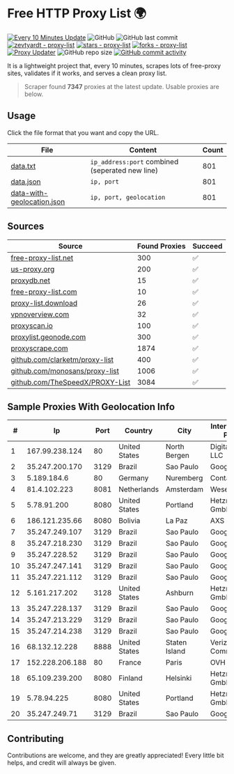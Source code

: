 
# Free HTTP Proxy List 🌍

[![Every 10 Minutes Update](https://github.com/mertguvencli/http-proxy-list/actions/workflows/main.yml/badge.svg?branch=main)](https://github.com/mertguvencli/http-proxy-list/actions/workflows/main.yml)
![GitHub](https://img.shields.io/github/license/mertguvencli/http-proxy-list)
![GitHub last commit](https://img.shields.io/github/last-commit/mertguvencli/http-proxy-list)
[![zevtyardt - proxy-list](https://img.shields.io/static/v1?label=zevtyardt&message=proxy-list&color=blue&logo=github)](https://github.com/zevtyardt/proxy-list "Go to GitHub repo")
[![stars - proxy-list](https://img.shields.io/github/stars/zevtyardt/proxy-list?style=social)](https://github.com/zevtyardt/proxy-list)
[![forks - proxy-list](https://img.shields.io/github/forks/zevtyardt/proxy-list?style=social)](https://github.com/zevtyardt/proxy-list)
[![Proxy Updater](https://github.com/zevtyardt/proxy-list/workflows/Proxy%20Updater/badge.svg)](https://github.com/zevtyardt/proxy-list/actions?query=workflow:"Proxy+Updater")
![GitHub repo size](https://img.shields.io/github/repo-size/zevtyardt/proxy-list)
[![GitHub commit activity](https://img.shields.io/github/commit-activity/m/zevtyardt/proxy-list?logo=commits)](https://github.com/zevtyardt/proxy-list/commits/main)

It is a lightweight project that, every 10 minutes, scrapes lots of free-proxy sites, validates if it works, and serves a clean proxy list.

> Scraper found **7347** proxies at the latest update. Usable proxies are below.

## Usage

Click the file format that you want and copy the URL.

|File|Content|Count|
|----|-------|-----|
|[data.txt](https://raw.githubusercontent.com/mertguvencli/http-proxy-list/main/proxy-list/data.txt)|`ip_address:port` combined (seperated new line)|801|
|[data.json](https://raw.githubusercontent.com/mertguvencli/http-proxy-list/main/proxy-list/data.json)|`ip, port`|801|
|[data-with-geolocation.json](https://raw.githubusercontent.com/mertguvencli/http-proxy-list/main/proxy-list/data-with-geolocation.json)|`ip, port, geolocation`|801|

## Sources

|Source|Found Proxies|Succeed|
|------|-------------|-------|
|[free-proxy-list.net](https://free-proxy-list.net)|300|✅|
|[us-proxy.org](https://www.us-proxy.org)|200|✅|
|[proxydb.net](http://proxydb.net)|15|✅|
|[free-proxy-list.com](https://free-proxy-list.com/?page=&port=&type%5B%5D=http&type%5B%5D=https&up_time=0&search=Search)|10|✅|
|[proxy-list.download](https://www.proxy-list.download/HTTP)|26|✅|
|[vpnoverview.com](https://vpnoverview.com/privacy/anonymous-browsing/free-proxy-servers)|32|✅|
|[proxyscan.io](https://www.proxyscan.io)|100|✅|
|[proxylist.geonode.com](https://proxylist.geonode.com/api/proxy-list?limit=300&page=1&sort_by=lastChecked&sort_type=desc&protocols=http,https)|300|✅|
|[proxyscrape.com](https://api.proxyscrape.com/v2/?request=displayproxies&protocol=http&timeout=10000&country=all&ssl=all&anonymity=all)|1874|✅|
|[github.com/clarketm/proxy-list](https://raw.githubusercontent.com/clarketm/proxy-list/master/proxy-list-raw.txt)|400|✅|
|[github.com/monosans/proxy-list](https://raw.githubusercontent.com/monosans/proxy-list/main/proxies/http.txt)|1006|✅|
|[github.com/TheSpeedX/PROXY-List](https://raw.githubusercontent.com/TheSpeedX/PROXY-List/master/http.txt)|3084|✅|


## Sample Proxies With Geolocation Info

|#|Ip|Port|Country|City|Internet Service Provider|
|-|--|----|-------|----|-------------------------|
|1|167.99.238.124|80|United States|North Bergen|DigitalOcean, LLC|
|2|35.247.200.170|3129|Brazil|Sao Paulo|Google LLC|
|3|5.189.184.6|80|Germany|Nuremberg|Contabo GmbH|
|4|81.4.102.223|8081|Netherlands|Amsterdam|WeservIT|
|5|5.78.91.200|8080|United States|Portland|Hetzner Online GmbH|
|6|186.121.235.66|8080|Bolivia|La Paz|AXS Bolivia S. A.|
|7|35.247.249.107|3129|Brazil|Sao Paulo|Google LLC|
|8|35.247.218.230|3129|Brazil|Sao Paulo|Google LLC|
|9|35.247.228.52|3129|Brazil|Sao Paulo|Google LLC|
|10|35.247.247.141|3129|Brazil|Sao Paulo|Google LLC|
|11|35.247.221.112|3129|Brazil|Sao Paulo|Google LLC|
|12|5.161.217.202|3128|United States|Ashburn|Hetzner Online GmbH|
|13|35.247.228.137|3129|Brazil|Sao Paulo|Google LLC|
|14|35.247.213.229|3129|Brazil|Sao Paulo|Google LLC|
|15|35.247.214.238|3129|Brazil|Sao Paulo|Google LLC|
|16|68.132.12.228|8888|United States|Staten Island|Verizon Communications|
|17|152.228.206.188|80|France|Paris|OVH SAS|
|18|65.109.239.200|8080|Finland|Helsinki|Hetzner Online GmbH|
|19|5.78.94.225|8080|United States|Portland|Hetzner Online GmbH|
|20|35.247.249.71|3129|Brazil|Sao Paulo|Google LLC|



## Contributing

Contributions are welcome, and they are greatly appreciated! Every
little bit helps, and credit will always be given.

